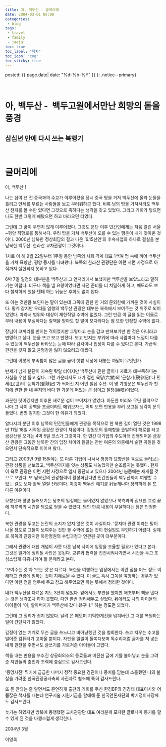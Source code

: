 ```yaml
---
title: 아, 백두산 - 글머리에
date: 2004-03-01 00:00
categories:
 - blog
tags:
 - travel
 - family
 - jaeju
toc: true
toc_label: "목차"
toc_icon: "cog"
toc_sticky: true
---
```


<head>
	<link rel="stylesheet" href="/resource/styles.css">
</head>

posted: {{ page.date| date: "%d-%b-%Y" }}
{: .notice--primary}

 

<h1>아, 백두산 -  백두고원에서만난 희망의 돋을 풍경</h1>

<h2>삼십년 만에 다시 쓰는 북행기</h2>

<br>
<h1>글머리에</h1>

아, 백두산 !

나는 십여 년 전 중국과의 수교가 이루어졌을 당시 중국 땅을 거쳐 백두산에 올라 눈물을 흘리고 만세를 부르는 사람들을 보고 부러워하곤 했다. 비록 남의 땅을 거쳐서라도 백두산 천지를 볼 수만 있다면 그것으로 족하다는 생각을 갖고 있었다. 그리고 기회가 닿으면 나도 한번 그렇게 해봤으면 하고 바라오던 터였다.

그런데 그 꿈이 우연치 않게 이루어졌다. 그것도 분단 이후 민간인에게는 처음 열린 서울~평양 직항로를 통해서다. 우리 땅을 거쳐 백두산에 오를 수 있는 행운이 내게 찾아온 것이다. 2000년 남북한 정상회담의 결과 나온 ‘6.15선언’의 후속사업의 하나로 결실을 본 남북한 백두산. 한라산 교차관광이 그것이다.

1차로 이 해 9월 22일부터 1주일 동안 남쪽의 사회 각계 대표 1백여 명 속에 끼어 백두산을 거쳐 묘향산, 평양 등지를 다녀왔다. 북쪽의 한라산 관광단은 이런 저런 사정으로 아직까지 실현되지 못하고 있다.

6박 7일 일정의 대부분을 백두산과 그 언저리에서 보냈지만 백두산을 보았노라고 말하기는 어렵다. 더구나 책을 낼 요량이었다면 사전 준비를 더 치밀하게 하고, 메모라도 보다 철저하게 했을 텐데 하는 뒤늦은 후회도 없지 않다.

또 아는 것만큼 보인다는 말이 있는데 그쪽에 관한 한 거의 문외한에 가까운 것이 사실이다. 핑계 같지만 우리들 일행의 백두산 관광은 대부분 북측에서 보여주는 것 위주로 되어 있었다. 따라서 범위와 대상이 제한적일 수밖에 없었다. 그런 만큼 이 글을 읽는 이들로부터 내용이 부실하다는 질책을 받아도 할 말이 모자라다는 점 또한 인정할 수밖에 없다.

장님이 코끼리를 만지는 격이었지만 그렇다고 눈을 감고 만져보기만 한 것은 아니라고 변명하고 싶다. 눈을 뜨고 보고 만졌다. 보고 만지는 부위에 따라 사람마다 느낌이 다를 수 있듯이 백두산을 바라보는 눈에 따라 감각이나 입장이 다를 수 있다고 본다. 가급적 편견을 갖지 않고 균형감을 잃지 않으려고 애썼다.

그런데 이렇게 부족함이 많은 글을 굳이 햇볕 세상에 내놓는 까닭이 무엇인가.

반세기 넘게 분단이 지속된 탓일 터이지만 백두산에 관한 글이나 자료가 태부족하다는 사실을 우선 들고 싶다. 그런 가운데서도 내가 접한 육당(六堂)의 ‘근참기(覲參記)’나 민세(民世)의 ‘등척기(登陟記)’가 씌어진 지 어언 칠십 수년. 이 명 기행문은 백두산과 천지에 관한 한 내 무지의 바다 한 가운데 떠있는 큰 섬이고 절창(絶唱)이었다.

과문한 탓이겠지만 이후론 새로운 섬이 보이지가 않았다. 아둔한 머리와 무딘 필력으로나마 그 사이 공백을 조금이라도 메워보자는, 어찌 보면 만용을 부려 보고픈 생각이 문득 들었다. 변명 같지만 그것이 한 이유가 되었다.

알다시피 분단 이후 남쪽의 민간인들에게 관광을 목적으로 한 북한 길이 열린 것은 1998년 11월 18일 시작된 금강산 관광이 처음이다. 강원도의 동해항을 출발하여 해로를 타고 금강산을 오가는 4박 5일 코스가 그것이다. 한 민간 대기업의 주도아래 진행되어온 금강산 관광은 그동안 남북한 간의 입장 차이와 들끓는 찬반 여론의 와중에서 숱한 곡절을 겪으면서 단속적으로 이어져 왔다.

그리고 2003년 9월 15일에는 또 다른 기업이 나서서 평양과 묘향산을 육로로 둘러보는 관광 상품을 선보였고, 백두산까지를 잇는 상품도 내놓았지만 순조롭지는 못했다. 현재 이 육로 관광은 이런 저런 사정으로 일시 중단되고 있으나 2004년 봄쯤에는 재개될 것으로 보인다. 또 남북간의 관광협력이 활성화된다면 민간인들이 백두산까지 여행할 수 있는 길도 보다 활짝 열릴 전망이다. 이것이 백두산 얘기를 뒤늦게나마 정리하게 된 또 다른 이유이다.

묘향산과 평양 둘러보기는 당초의 일정에는 들어있지 않았으나 북측과의 집요한 교섭 끝에 하루씩의 시간을 덤으로 얻을 수 있었다. 덤인 만큼 내용이 부실하다는 점은 인정한다.

북한 관광을 두고는 논란의 소지가 없지 않은 것이 사실이다. ‘묻지마 관광’이라는 말이 나올 정도로 그들이 보여주는 것만 볼 수밖에 없는 것이 현실임도 부인하기 어렵다. 실제로 북쪽의 관광지란 북한정권의 수립과정과 연관된 곳이 대부분이다.

그래서 관광에 대한 개념이 사뭇 다른 남북 사이에 입장을 조율할 필요가 있다고 본다. 그것은 일거에 정리될 사안은 못된다. 교류와 협력을 진전시켜나가면서 시간을 두고 조심스럽게 다뤄나가야 할 문제라고 본다.

‘보여주는 것’과 ‘보는 것’은 다르다. 북한을 여행하는 입장에서는 이런 점을 어느 정도 이해하고 관광에 임하는 것이 지혜로울 수 있다. 이 글도 혹시 그쪽을 여행하는 경우가 있다면 이런 점을 염두에 두고 참고 해주었으면 하는 뜻에서 정리한 것이다.

내가 백두산을 다녀온 지도 3년이 넘었다. 앞에서도 부연을 했지만 애초부터 책을 낸다는 것은 생각조차 하지 못했다. 다만 한번 정리해두고 싶었다. 뒤에라도 나의 아이들의 아이들이 “아, 할아버지가 백두산에 갔다 왔구나.” 하는 정도면 되었다.

그런데 그 정리가 쉽지 않았다. 날려 쓴 메모며 기억한계선을 넘겨버린 그 때를 복원하는 일이 간단치가 않았다.

감정이 없는 기계로 무슨 글을 쓰느냐고 비아냥했던 것을 철회한다. 쓰고 지우는 수고를 덜어준 컴퓨터가 고마울 뿐이다. 자판을 일일이 들여다보며 독수리처럼 글자를 쳐 넣는 내게 핀잔을 주면서도 글쓰기를 가르쳐준 아이들이 고맙다.

책을 내는 만용을 부추긴 상공회의소의 동료들과 미진한 글에 기를 불어넣고 눈을 그려준 지인들의 충언과 조력에 충심으로 감사드린다.

‘증명사진’ 찍기에 급급한 나머지 정작 중요한 경관이나 풍치를 담는데 소홀했던 나의 불찰을 가려준 한국관광공사측의 사진자료 협조에 특히 감사드린다.

또 돈 안되는 줄 알면서도 흔연하게 출판의 기회를 주신 한경BP의 김경태 대표이사와 어쭙잖은 책자를 내는데 연구저술 지원기금을 할애해 준 한국언론재단의 박기정이사장께도 감사드린다.

늦기는 하였지만 방북에 동행했던 교차관광단 대표 여러분께 모자란 글로나마 통기를 할 수 있게 된 것을 다행스럽게 생각한다.

2004년 3월

이영록

